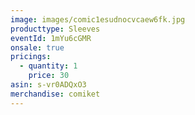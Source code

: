 ```yaml
---
image: images/comic1esudnocvcaew6fk.jpg
producttype: Sleeves
eventId: 1mYu6cGMR
onsale: true
pricings:
  - quantity: 1
    price: 30
asin: s-vr0ADQxO3
merchandise: comiket
---
```

